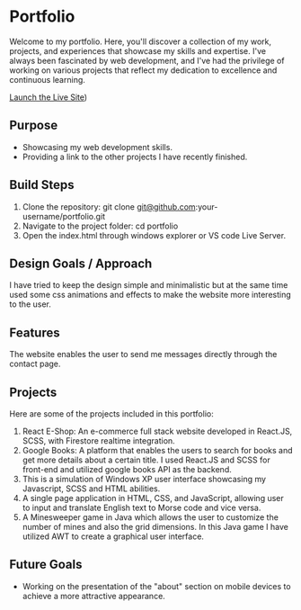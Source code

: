 # Portfolio

Welcome to my portfolio. Here, you'll discover a collection of my work, projects, and experiences that showcase my skills and expertise. I've always been fascinated by web development, and I've had the privilege of working on various projects that reflect my dedication to excellence and continuous learning.

[Launch the Live Site](https://main--priyanka-batheja.netlify.app/))

## Purpose

- Showcasing my web development skills.
- Providing a link to the other projects I have recently finished.

## Build Steps

1. Clone the repository: git clone git@github.com:your-username/portfolio.git
2. Navigate to the project folder: cd portfolio
3. Open the index.html through windows explorer or VS code Live Server.

## Design Goals / Approach

I have tried to keep the design simple and minimalistic but at the same time used some css animations and effects to make the website more interesting to the user.

## Features

The website enables the user to send me messages directly through the contact page.

## Projects

Here are some of the projects included in this portfolio:

1. React E-Shop: An e-commerce full stack website developed in React.JS, SCSS, with Firestore realtime integration.
2. Google Books: A platform that enables the users to search for books and get more details about a certain title. I used React.JS and SCSS for front-end and utilized google books API as the backend.
3. This is a simulation of Windows XP user interface showcasing my Javascript, SCSS and HTML abilities.
4. A single page application in HTML, CSS, and JavaScript, allowing user to input and translate English text to Morse code and vice versa.
5. A Minesweeper game in Java which allows the user to customize the number of mines and also the grid dimensions. In this Java game I have utilized AWT to create a graphical user interface.

## Future Goals

- Working on the presentation of the "about" section on mobile devices to achieve a more attractive appearance.
